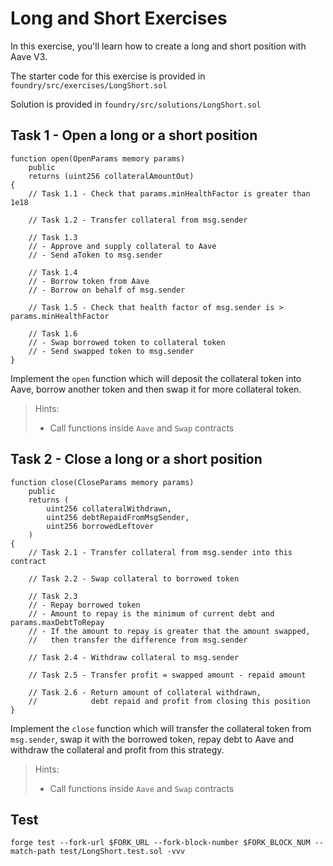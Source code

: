 # Long and Short Exercises

In this exercise, you'll learn how to create a long and short position with Aave V3.

The starter code for this exercise is provided in `foundry/src/exercises/LongShort.sol`

Solution is provided in `foundry/src/solutions/LongShort.sol`

## Task 1 - Open a long or a short position

```solidity
function open(OpenParams memory params)
    public
    returns (uint256 collateralAmountOut)
{
    // Task 1.1 - Check that params.minHealthFactor is greater than 1e18

    // Task 1.2 - Transfer collateral from msg.sender

    // Task 1.3
    // - Approve and supply collateral to Aave
    // - Send aToken to msg.sender

    // Task 1.4
    // - Borrow token from Aave
    // - Borrow on behalf of msg.sender

    // Task 1.5 - Check that health factor of msg.sender is > params.minHealthFactor

    // Task 1.6
    // - Swap borrowed token to collateral token
    // - Send swapped token to msg.sender
}
```

Implement the `open` function which will deposit the collateral token into Aave, borrow another token and then swap it for more collateral token.

> Hints:
>
> - Call functions inside `Aave` and `Swap` contracts

## Task 2 - Close a long or a short position

```solidity
function close(CloseParams memory params)
    public
    returns (
        uint256 collateralWithdrawn,
        uint256 debtRepaidFromMsgSender,
        uint256 borrowedLeftover
    )
{
    // Task 2.1 - Transfer collateral from msg.sender into this contract

    // Task 2.2 - Swap collateral to borrowed token

    // Task 2.3
    // - Repay borrowed token
    // - Amount to repay is the minimum of current debt and params.maxDebtToRepay
    // - If the amount to repay is greater that the amount swapped,
    //   then transfer the difference from msg.sender

    // Task 2.4 - Withdraw collateral to msg.sender

    // Task 2.5 - Transfer profit = swapped amount - repaid amount

    // Task 2.6 - Return amount of collateral withdrawn,
    //            debt repaid and profit from closing this position
}
```

Implement the `close` function which will transfer the collateral token from `msg.sender`, swap it with the borrowed token, repay debt to Aave and withdraw the collateral and profit from this strategy.

> Hints:
>
> - Call functions inside `Aave` and `Swap` contracts

## Test

```shell
forge test --fork-url $FORK_URL --fork-block-number $FORK_BLOCK_NUM --match-path test/LongShort.test.sol -vvv
```
